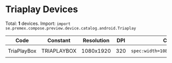 # Triaplay Devices

Total: **1** devices. Import: `import se.premex.compose.preview.device.catalog.android.Triaplay`

| Code | Constant | Resolution | DPI | Compose Spec | Preview Usage |
|------|----------|------------|-----|-------------|---------------|
| TriaPlayBox | TRIAPLAYBOX | 1080x1920 | 320 | `spec:width=1080px,height=1920px,dpi=320` | `@Preview(device = Triaplay.TRIAPLAYBOX)` |

<!-- Generated automatically. Do not edit manually. -->
